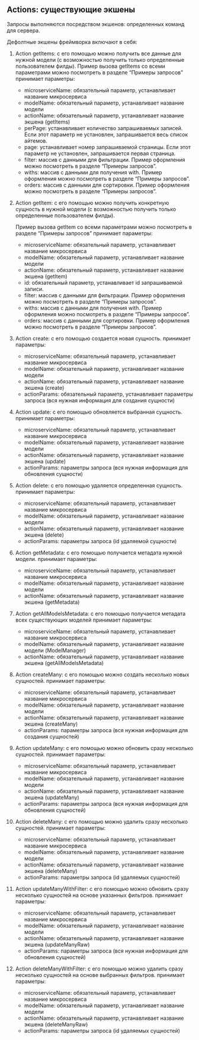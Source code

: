 ## Actions: существующие экшены

Запросы выполняются посредством экшенов: определенных команд для сервера.

Дефолтные экшены фреймворка включают в себя:

1. Action getItems: с его помощью можно получить все данные для нужной модели (с возможностью получить только определенные пользователем филды).
    Пример вызова getItems со всеми параметрами можно посмотреть в разделе “Примеры запросов”
    принимает параметры:
    - microserviceName: обязательный параметр, устанавливает название микросервиса
    - modelName: обязательный параметр, устанавливает название модели
    - actionName: обязательный параметр, устанавливает название экшена (getItems)
    - perPage: устанавливает количество запрашиваемых записей. Если этот параметр не установлен, запрашивается весь список айтемов.
    - page: устанавливает номер запрашиваемой страницы. Если этот параметр не установлен, запрашивается первая страница.
    - filter: массив с данными для фильтрации. Пример оформления можно посмотреть в разделе “Примеры запросов”.
    - withs: массив с данными для получения with. Пример оформления можно посмотреть в разделе “Примеры запросов”.
    - orders: массив с данными для сортировки. Пример оформления можно посмотреть в разделе “Примеры запросов”.
    
2. Action getItem: с его помощью можно получить конкретную сущность в нужной модели (с возможностью получить только определенные пользователем филды).

    Пример вызова getItem со всеми параметрами можно посмотреть в разделе “Примеры запросов”
    принимает параметры:
    - microserviceName: обязательный параметр, устанавливает название микросервиса
    - modelName: обязательный параметр, устанавливает название модели
    - actionName: обязательный параметр, устанавливает название экшена (getItem)
    - id: обязательный параметр, устанавливает id запрашиваемой записи.
    - filter: массив с данными для фильтрации. Пример оформления можно посмотреть в разделе “Примеры запросов”.
    - withs: массив с данными для получения with. Пример оформления можно посмотреть в разделе “Примеры запросов”.
    - orders: массив с данными для сортировки. Пример оформления можно посмотреть в разделе “Примеры запросов”.
3. Action create: с его помощью создается новая сущность.
    принимает параметры:
    - microserviceName: обязательный параметр, устанавливает название микросервиса
    - modelName: обязательный параметр, устанавливает название модели
    - actionName: обязательный параметр, устанавливает название экшена (create)
    - actionParams: обязательный параметр, устанавливает параметры запроса (вся нужная информация для создания сущности)
4. Action update: с его помощью обновляется выбранная сущность.
    принимает параметры:
    - microserviceName: обязательный параметр, устанавливает название микросервиса
    - modelName: обязательный параметр, устанавливает название модели
    - actionName: обязательный параметр, устанавливает название экшена (update)
    - actionParams: параметры запроса (вся нужная информация для обновления сущности)
5. Action delete: с его помощью удаляется определенная сущность.
    принимает параметры:
    - microserviceName: обязательный параметр, устанавливает название микросервиса
    - modelName: обязательный параметр, устанавливает название модели
    - actionName: обязательный параметр, устанавливает название экшена (delete)
    - actionParams: параметры запроса (id удаляемой сущности)
6. Action getMetadata: с его помощью получается метадата нужной модели.
    принимает параметры:
    - microserviceName: обязательный параметр, устанавливает название микросервиса
    - modelName: обязательный параметр, устанавливает название модели
    - actionName: обязательный параметр, устанавливает название экшена (getMetadata)
7. Action getAllModelsMetadata: с его помощью получается метадата всех существующих моделей
    принимает параметры:
    - microserviceName: обязательный параметр, устанавливает название микросервиса
    - modelName: обязательный параметр, устанавливает название модели (ModelManager)
    - actionName: обязательный параметр, устанавливает название экшена (getAllModelsMetadata)
8. Action createMany: с его помощью можно создать несколько новых сущностей.
    принимает параметры:
    - microserviceName: обязательный параметр, устанавливает название микросервиса
    - modelName: обязательный параметр, устанавливает название модели
    - actionName: обязательный параметр, устанавливает название экшена (createMany)
    - actionParams: параметры запроса (вся нужная информация для создания сущностей)
9. Action updateMany: с его помощью можно обновить сразу несколько сущностей.
    принимает параметры:
    - microserviceName: обязательный параметр, устанавливает название микросервиса
    - modelName: обязательный параметр, устанавливает название модели
    - actionName: обязательный параметр, устанавливает название экшена (updateMany)
    - actionParams: параметры запроса (вся нужная информация для обновления сущностей)
10. Action deleteMany: с его помощью можно удалить сразу несколько сущностей.
    принимает параметры:
    - microserviceName: обязательный параметр, устанавливает название микросервиса
    - modelName: обязательный параметр, устанавливает название модели
    - actionName: обязательный параметр, устанавливает название экшена (deleteMany)
    - actionParams: параметры запроса (id удаляемых сущностей)
11. Action updateManyWithFilter: с его помощью можно обновить сразу несколько сущностей на основе указанных фильтров.
    принимает параметры:
    - microserviceName: обязательный параметр, устанавливает название микросервиса
    - modelName: обязательный параметр, устанавливает название модели
    - actionName: обязательный параметр, устанавливает название экшена (updateManyRaw)
    - actionParams: параметры запроса (вся нужная информация для обновления сущностей)
12. Action deleteManyWithFilter: с его помощью можно удалить сразу несколько сущностей на основе выбранных фильтров.
    принимает параметры:
    - microserviceName: обязательный параметр, устанавливает название микросервиса
    - modelName: обязательный параметр, устанавливает название модели
    - actionName: обязательный параметр, устанавливает название экшена (deleteManyRaw)
    - actionParams: параметры запроса (id удаляемых сущностей)
